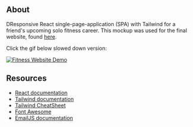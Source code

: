 ## About
DResponsive React single-page-application (SPA) with Tailwind for a friend's upcoming solo fitness career. This mockup was used for the final website, found [here](https://visfit.ca/).

Click the gif below slowed down version:

[![Fitness Website Demo](https://j.gifs.com/QnP9QL.gif)](https://youtu.be/feU7wKaeQDY)

## Resources
* [React documentation](https://reactjs.org/)
* [Tailwind documentation](https://www.tailwindapp.com/)
* [Tailwind CheatSheet](https://tailwindcomponents.com/cheatsheet/)
* [Font Awesome](https://fontawesome.com/)
* [EmailJS documentation](https://www.emailjs.com/)
